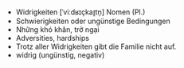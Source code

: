 - Widrigkeiten	[ˈviːdʁɪçkaɪ̯tn̩]	Nomen (Pl.)	
- Schwierigkeiten oder ungünstige Bedingungen	
- Những khó khăn, trở ngại	
- Adversities, hardships	
- Trotz aller Widrigkeiten gibt die Familie nicht auf.	
- widrig (ungünstig, negativ)